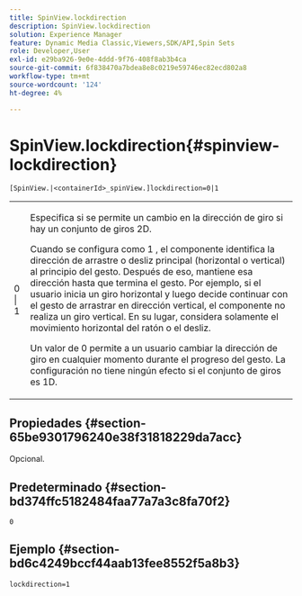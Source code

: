 ```yaml
---
title: SpinView.lockdirection
description: SpinView.lockdirection
solution: Experience Manager
feature: Dynamic Media Classic,Viewers,SDK/API,Spin Sets
role: Developer,User
exl-id: e29ba926-9e0e-4ddd-9f76-408f8ab3b4ca
source-git-commit: 6f838470a7bdea8e8c0219e59746ec82ecd802a8
workflow-type: tm+mt
source-wordcount: '124'
ht-degree: 4%

---
```


# SpinView.lockdirection{#spinview-lockdirection}

`[SpinView.|<containerId>_spinView.]lockdirection=0|1`

<table id="table_18D47E7C6A2D4D68B94225CB621D5F7C"> 
 <tbody> 
  <tr> 
   <td colname="col1"> <p> <span class="codeph"> 0 | 1 </span> </p> </td> 
   <td colname="col2"> <p> Especifica si se permite un cambio en la dirección de giro si hay un conjunto de giros 2D. </p> <p>Cuando se configura como <span class="codeph"> 1 </span>, el componente identifica la dirección de arrastre o desliz principal (horizontal o vertical) al principio del gesto. Después de eso, mantiene esa dirección hasta que termina el gesto. Por ejemplo, si el usuario inicia un giro horizontal y luego decide continuar con el gesto de arrastrar en dirección vertical, el componente no realiza un giro vertical. En su lugar, considera solamente el movimiento horizontal del ratón o el desliz. </p> <p>Un valor de <span class="codeph"> 0 </span> permite a un usuario cambiar la dirección de giro en cualquier momento durante el progreso del gesto. La configuración no tiene ningún efecto si el conjunto de giros es 1D. </p> </td> 
  </tr> 
 </tbody> 
</table>

## Propiedades {#section-65be9301796240e38f31818229da7acc}

Opcional.

## Predeterminado {#section-bd374ffc5182484faa77a7a3c8fa70f2}

`0`

## Ejemplo {#section-bd6c4249bccf44aab13fee8552f5a8b3}

`lockdirection=1`
